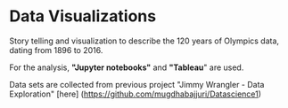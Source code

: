 Data Visualizations
==============================

Story telling and visualization to describe the 120 years of Olympics data, dating from 1896 to 2016.

For the analysis, **"Jupyter notebooks"** and **"Tableau**" are used.
  
Data sets are collected from previous project "Jimmy Wrangler - Data Exploration" [here] (https://github.com/mugdhabajjuri/Datascience1)

